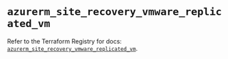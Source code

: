 # `azurerm_site_recovery_vmware_replicated_vm`

Refer to the Terraform Registry for docs: [`azurerm_site_recovery_vmware_replicated_vm`](https://registry.terraform.io/providers/hashicorp/azurerm/4.46.0/docs/resources/site_recovery_vmware_replicated_vm).
